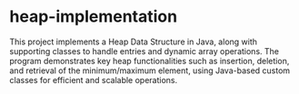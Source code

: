 # heap-implementation
This project implements a Heap Data Structure in Java, along with supporting classes to handle entries and dynamic array operations. The program demonstrates key heap functionalities such as insertion, deletion, and retrieval of the minimum/maximum element, using Java-based custom classes for efficient and scalable operations.
